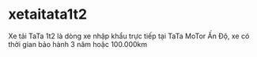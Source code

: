 # xetaitata1t2
Xe tải TaTa 1t2 là dòng xe nhập khẩu trực tiếp tại TaTa MoTor Ấn Độ, xe có thời gian bảo hành 3 năm hoặc 100.000km
